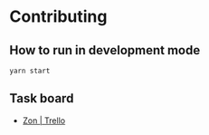 # Contributing

## How to run in development mode

`yarn start`

## Task board

- [Zon | Trello](https://trello.com/b/sxdiWnMl/zon)
